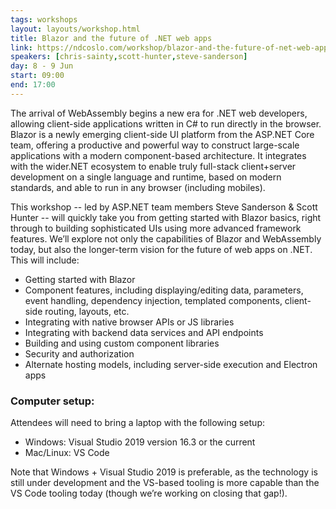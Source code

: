 ```yaml
---
tags: workshops
layout: layouts/workshop.html
title: Blazor and the future of .NET web apps
link: https://ndcoslo.com/workshop/blazor-and-the-future-of-net-web-apps/
speakers: [chris-sainty,scott-hunter,steve-sanderson]
day: 8 - 9 Jun
start: 09:00
end: 17:00
---
```

The arrival of WebAssembly begins a new era for .NET web developers, allowing client-side applications written in C# to run directly in the browser. Blazor is a newly emerging client-side UI platform from the ASP.NET Core team, offering a productive and powerful way to construct large-scale applications with a modern component-based architecture. It integrates with the wider.NET ecosystem to enable truly full-stack client+server development on a single language and runtime, based on modern standards, and able to run in any browser (including mobiles).

This workshop -- led by ASP.NET team members Steve Sanderson & Scott Hunter -- will quickly take you from getting started with Blazor basics, right through to building sophisticated UIs using more advanced framework features. We’ll explore not only the capabilities of Blazor and WebAssembly today, but also the longer-term vision for the future of web apps on .NET. This will include:

- Getting started with Blazor
- Component features, including displaying/editing data, parameters, event handling, dependency injection, templated components, client-side routing, layouts, etc.
- Integrating with native browser APIs or JS libraries
- Integrating with backend data services and API endpoints
- Building and using custom component libraries
- Security and authorization
- Alternate hosting models, including server-side execution and Electron apps

### Computer setup: 
Attendees will need to bring a laptop with the following setup:

- Windows: Visual Studio 2019 version 16.3 or the current 
- Mac/Linux: VS Code

Note that Windows + Visual Studio 2019 is preferable, as the technology is still under development and the VS-based tooling is more capable than the VS Code tooling today (though we’re working on closing that gap!).